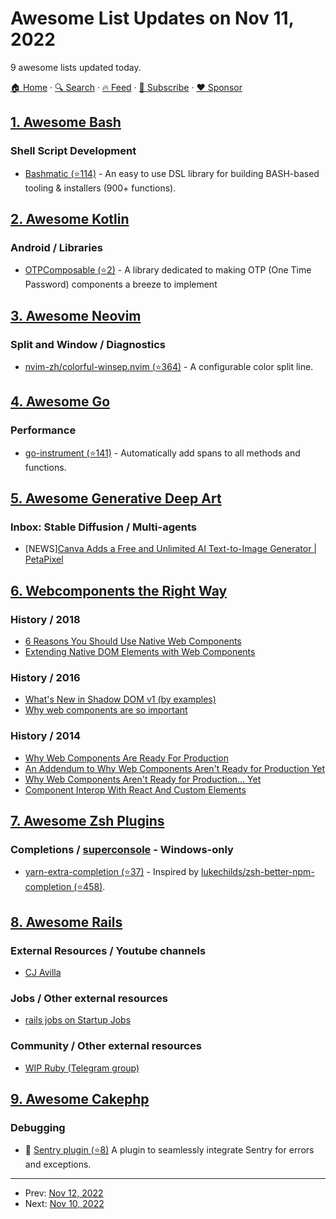 # Awesome List Updates on Nov 11, 2022

9 awesome lists updated today.

[🏠 Home](/README.md) · [🔍 Search](https://www.trackawesomelist.com/search/) · [🔥 Feed](https://www.trackawesomelist.com/rss.xml) · [📮 Subscribe](https://trackawesomelist.us17.list-manage.com/subscribe?u=d2f0117aa829c83a63ec63c2f&id=36a103854c) · [❤️  Sponsor](https://github.com/sponsors/theowenyoung)



## [1. Awesome Bash](/content/awesome-lists/awesome-bash/README.md)

### Shell Script Development

*   [Bashmatic (⭐114)](https://github.com/kigster/bashmatic) - An easy to use DSL library for building BASH-based tooling & installers (900+ functions).

## [2. Awesome Kotlin](/content/KotlinBy/awesome-kotlin/README.md)

### Android / Libraries

*   [OTPComposable (⭐2)](https://github.com/itmaginationdemos/OTPComposable) - A library dedicated to making OTP (One Time Password) components a breeze to implement

## [3. Awesome Neovim](/content/rockerBOO/awesome-neovim/README.md)

### Split and Window / Diagnostics

*   [nvim-zh/colorful-winsep.nvim (⭐364)](https://github.com/nvim-zh/colorful-winsep.nvim) - A configurable color split line.

## [4. Awesome Go](/content/avelino/awesome-go/README.md)

### Performance

*   [go-instrument (⭐141)](https://github.com/nikolaydubina/go-instrument) - Automatically add spans to all methods and functions.

## [5. Awesome Generative Deep Art](/content/filipecalegario/awesome-generative-deep-art/README.md)

### Inbox: Stable Diffusion / Multi-agents

*   \[NEWS][Canva Adds a Free and Unlimited AI Text-to-Image Generator | PetaPixel](https://petapixel.com/2022/11/10/canva-adds-a-free-and-unlimited-ai-text-to-image-generator/)

## [6. Webcomponents the Right Way](/content/mateusortiz/webcomponents-the-right-way/README.md)

### History / 2018

*   [6 Reasons You Should Use Native Web Components](https://codeburst.io/6-reasons-you-should-use-native-web-components-b45e18e069c2)
*   [Extending Native DOM Elements with Web Components](https://medium.com/revillweb/extending-native-dom-elements-with-web-components-233350c8e86a)

### History / 2016

*   [What's New in Shadow DOM v1 (by examples)](https://hayatoito.github.io/2016/shadowdomv1/)
*   [Why web components are so important](https://blog.revillweb.com/why-web-components-are-so-important-66ad0bd4807a)

### History / 2014

*   [Why Web Components Are Ready For Production](https://www.telerik.com/blogs/web-components-ready-production)
*   [An Addendum to Why Web Components Aren't Ready for Production Yet](https://www.tjvantoll.com/2014/07/18/an-addendum-to-why-web-components-arent-ready-for-production-yet/)
*   [Why Web Components Aren't Ready for Production... Yet](https://www.telerik.com/blogs/web-components-arent-ready-production-yet)
*   [Component Interop With React And Custom Elements](https://addyosmani.com/blog/component-interop-with-react-and-custom-elements/)

## [7. Awesome Zsh Plugins](/content/unixorn/awesome-zsh-plugins/README.md)

### Completions / [superconsole](https://github.com/alexchmykhalo/superconsole) - Windows-only

*   [yarn-extra-completion (⭐37)](https://github.com/BuonOmo/yarn-extra-completion) - Inspired by [lukechilds/zsh-better-npm-completion (⭐458)](https://github.com/lukechilds/zsh-better-npm-completion).

## [8. Awesome Rails](/content/gramantin/awesome-rails/README.md)

### External Resources / Youtube channels

*   [CJ Avilla](https://www.youtube.com/playlist?list=PLS6F722u-R6KiuOupokyl8Xnqrot9ukc7)

### Jobs / Other external resources

*   [rails jobs on Startup Jobs](https://startup.jobs/ruby-jobs)

### Community / Other external resources

*   [WIP Ruby (Telegram group)](https://t.me/wipruby)

## [9. Awesome Cakephp](/content/FriendsOfCake/awesome-cakephp/README.md)

### Debugging

*   🍰 [Sentry plugin (⭐8)](https://github.com/lordsimal/cakephp-sentry) A plugin to seamlessly integrate Sentry for errors and exceptions.

---

- Prev: [Nov 12, 2022](/content/2022/11/12/README.md)
- Next: [Nov 10, 2022](/content/2022/11/10/README.md)